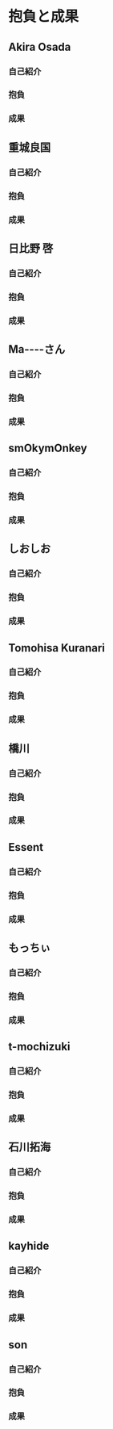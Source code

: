 抱負と成果
==========

Akira Osada
-----------

### 自己紹介

### 抱負

### 成果

重城良国
--------

### 自己紹介

### 抱負

### 成果

日比野 啓
---------

### 自己紹介

### 抱負

### 成果

Ma----さん
----------

### 自己紹介

### 抱負

### 成果

smOkymOnkey
-----------

### 自己紹介

### 抱負

### 成果

しおしお
--------

### 自己紹介

### 抱負

### 成果

Tomohisa Kuranari
-----------------

### 自己紹介

### 抱負

### 成果

橋川
----

### 自己紹介

### 抱負

### 成果

Essent
------

### 自己紹介

### 抱負

### 成果

もっちぃ
--------

### 自己紹介

### 抱負

### 成果

t-mochizuki
-----------

### 自己紹介

### 抱負

### 成果

石川拓海
--------

### 自己紹介

### 抱負

### 成果

kayhide
-------

### 自己紹介

### 抱負

### 成果

son
---

### 自己紹介

### 抱負

### 成果
